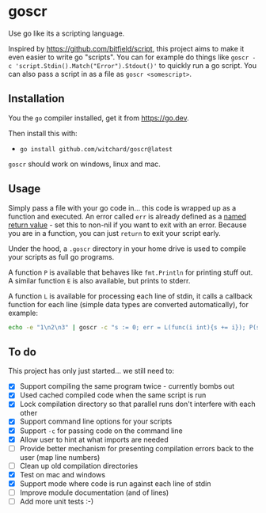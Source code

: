 # goscr

Use go like its a scripting language.

Inspired by https://github.com/bitfield/script, this project aims to make it even easier to write go "scripts". You can for example do things like `goscr -c 'script.Stdin().Match("Error").Stdout()'` to quickly run a go script. You can also pass a script in as a file as `goscr <somescript>`.

## Installation

You the `go` compiler installed, get it from https://go.dev.

Then install this with:

- `go install github.com/witchard/goscr@latest`

`goscr` should work on windows, linux and mac.

## Usage

Simply pass a file with your go code in... this code is wrapped up as a function and executed. An error called `err` is already defined as a [named return value](https://go.dev/tour/basics/7) - set this to non-nil if you want to exit with an error. Because you are in a function, you can just `return` to exit your script early.

Under the hood, a `.goscr` directory in your home drive is used to compile your scripts as full go programs.

A function `P` is available that behaves like `fmt.Println` for printing stuff out. A similar function `E` is also available, but prints to stderr.

A function `L` is available for processing each line of stdin, it calls a callback function for each line (simple data types are converted automatically), for example:

```bash
echo -e "1\n2\n3" | goscr -c "s := 0; err = L(func(i int){s += i}); P(s)"
```

## To do

This project has only just started... we still need to:

- [X] Support compiling the same program twice - currently bombs out
- [X] Used cached compiled code when the same script is run
- [X] Lock compilation directory so that parallel runs don't interfere with each other
- [X] Support command line options for your scripts
- [X] Support `-c` for passing code on the command line
- [X] Allow user to hint at what imports are needed
- [ ] Provide better mechanism for presenting compilation errors back to the user (map line numbers)
- [ ] Clean up old compilation directories
- [X] Test on mac and windows
- [X] Support mode where code is run against each line of stdin
- [ ] Improve module documentation (and of lines)
- [ ] Add more unit tests :-)
